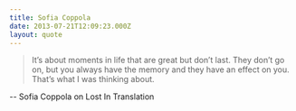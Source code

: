 ```yaml
---
title: Sofia Coppola
date: 2013-07-21T12:09:23.000Z
layout: quote
---
```


> It’s about moments in life that are great but don’t last. They don’t go on, but you always have the memory and they have an effect on you. That’s what I was thinking about.

-- Sofia Coppola on Lost In Translation
